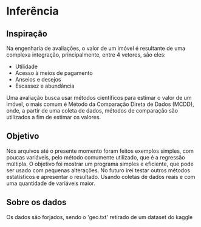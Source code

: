 # Inferência
## Inspiração
Na engenharia de avaliações, o valor de um imóvel é resultante de uma complexa integração, principalmente, entre 4 vetores, são eles:
- Utilidade
- Acesso à meios de pagamento
- Anseios e desejos
- Escassez e abundância

Uma avaliação busca usar métodos científicos para estimar o valor de um imóvel, o mais comum é Método da Comparação Direta de Dados (MCDD), onde, a partir de uma coleta de dados, métodos de comparação são utilizados a fim de estimar os valores. 

## Objetivo
Nos arquivos até o presente momento foram feitos exemplos simples, com poucas variáveis, pelo método comumente utilizado, que é a regressão múltipla.
O objetivo foi mostrar um programa simples e eficiente, que pode ser usado com pequenas alterações. 
No futuro irei testar outros métodos estatísticos e apresentar o resultado. Usando coletas de dados reais e com uma quantidade de variáveis maior.

## Sobre os dados
Os dados são forjados, sendo o 'geo.txt' retirado de um dataset do kaggle
